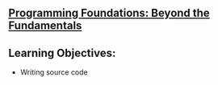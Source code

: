 ## [Programming Foundations: Beyond the Fundamentals](https://www.linkedin.com/learning/programming-foundations-beyond-the-fundamentals)

## Learning Objectives:
   * Writing source code
